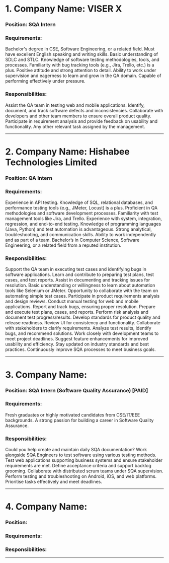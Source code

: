 # 1. Company Name: VISER X

### Position: SQA Intern

### Requirements:

Bachelor's degree in CSE, Software Engineering, or a related field. Must have excellent English speaking and writing skills. Basic understanding of SDLC and STLC. Knowledge of software testing methodologies, tools, and processes. Familiarity with bug tracking tools (e.g., Jira, Trello, etc.) is a plus. Positive attitude and strong attention to detail. Ability to work under supervision and eagerness to learn and grow in the QA domain. Capable of performing effectively under pressure.

### Responsibilities:

Assist the QA team in testing web and mobile applications. Identify, document, and track software defects and inconsistencies. Collaborate with developers and other team members to ensure overall product quality. Participate in requirement analysis and provide feedback on usability and functionality. Any other relevant task assigned by the management.

---

# 2. Company Name: Hishabee Technologies Limited

### Position: QA Intern

### Requirements:

Experience in API testing. Knowledge of SQL, relational databases, and performance testing tools (e.g., JMeter, Locust) is a plus. Proficient in QA methodologies and software development processes. Familiarity with test management tools like Jira, and Trello. Experience with system, integration, regression, and end-to-end testing. Knowledge of programming languages (Java, Python) and test automation is advantageous. Strong analytical, troubleshooting, and communication skills. Ability to work independently and as part of a team. Bachelor’s in Computer Science, Software Engineering, or a related field from a reputed institution.

### Responsibilities:

Support the QA team in executing test cases and identifying bugs in software applications. Learn and contribute to preparing test plans, test cases, and test reports. Assist in documenting and tracking issues for resolution. Basic understanding or willingness to learn about automation tools like Selenium or JMeter. Opportunity to collaborate with the team on automating simple test cases. Participate in product requirements analysis and design reviews.
Conduct manual testing for web and mobile applications. Report and track bugs, ensuring proper resolution. Prepare and execute test plans, cases, and reports.
Perform risk analysis and document test progress/results. Develop standards for product quality and release readiness. Review UI for consistency and functionality. Collaborate with stakeholders to clarify requirements. Analyze test results, identify bugs, and recommend solutions. Work closely with development teams to meet project deadlines. Suggest feature enhancements for improved usability and efficiency. Stay updated on industry standards and best practices. Continuously improve SQA processes to meet business goals.

---

# 3. Company Name: 

### Position: SQA Intern (Software Quality Assurance) [PAID]

### Requirements:

Fresh graduates or highly motivated candidates from CSE/IT/EEE backgrounds. A strong passion for building a career in Software Quality Assurance.

### Responsibilities:

Could you help create and maintain daily SQA documentation? Work alongside SQA Engineers to test software using various testing methods. Test web applications supporting business systems and ensure stakeholder requirements are met. Define acceptance criteria and support backlog grooming. Collaborate with distributed scrum teams under SQA supervision. Perform testing and troubleshooting on Android, iOS, and web platforms. Prioritise tasks effectively and meet deadlines.

---

# 4. Company Name: 

### Position: 

### Requirements:

### Responsibilities:

---